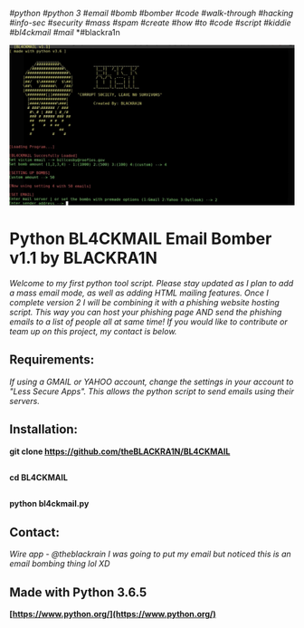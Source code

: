 *#python* *#python 3* *#email* *#bomb* *#bomber* *#code* *#walk-through* *#hacking* *#info-sec* *#security* *#mass* *#spam* *#create*
*#how* *#to* *#code* *#script* *#kiddie* *#bl4ckmail* *#mail* *#blackra1n


![alt text](https://raw.githubusercontent.com/theBLACKRA1N/BL4CKMAIL/master/bl4ckmail.jpeg)

# Python BL4CKMAIL Email Bomber v1.1 by BLACKRA1N
*Welcome to my first python tool script. Please stay updated as I plan to add a mass email mode, as well as adding HTML mailing features. Once I complete version 2 I will be combining it with a phishing website hosting script. This way you can host your phishing page AND send the phishing emails to a list of people all at same time! If you would like to contribute or team up on this project, my contact is below.* 
## Requirements:
*If using a GMAIL or YAHOO account, change the settings in your account to "Less Secure Apps". This allows the python script to send emails using their servers.*
## Installation:
**git clone  https://github.com/theBLACKRA1N/BL4CKMAIL**
##
**cd BL4CKMAIL**
##
**python bl4ckmail.py**
## Contact:
*Wire app - @theblackrain*
*I was going to put my email but noticed this is an email bombing thing lol XD*

## Made with Python 3.6.5 
**[https://www.python.org/](https://www.python.org/)**
